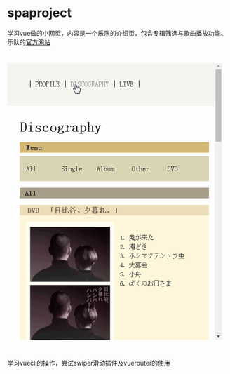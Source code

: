 # spaproject
学习vue做的小网页，内容是一个乐队的介绍页，包含专辑筛选与歌曲播放功能。<br>
乐队的<a href="http://www.humberthumbert.net/">官方网站</a> 
#

![image](https://github.com/eret9616/SPAproject/blob/master/show.gif)
#
学习vuecli的操作，尝试swiper滑动插件及vuerouter的使用
